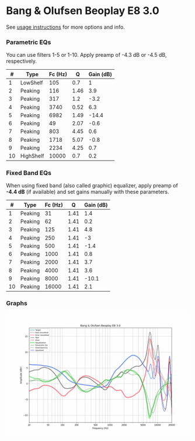 # Bang & Olufsen Beoplay E8 3.0
See [usage instructions](https://github.com/jaakkopasanen/AutoEq#usage) for more options and info.

### Parametric EQs
You can use filters 1-5 or 1-10. Apply preamp of -4.3 dB or -4.5 dB, respectively.

|   # | Type      |   Fc (Hz) |    Q |   Gain (dB) |
|-----|-----------|-----------|------|-------------|
|   1 | LowShelf  |       105 | 0.7  |         1   |
|   2 | Peaking   |       116 | 1.46 |         3.9 |
|   3 | Peaking   |       317 | 1.2  |        -3.2 |
|   4 | Peaking   |      3740 | 0.52 |         6.3 |
|   5 | Peaking   |      6982 | 1.49 |       -14.4 |
|   6 | Peaking   |        49 | 2.07 |        -0.6 |
|   7 | Peaking   |       803 | 4.45 |         0.6 |
|   8 | Peaking   |      1718 | 5.07 |        -0.8 |
|   9 | Peaking   |      2234 | 4.25 |         0.7 |
|  10 | HighShelf |     10000 | 0.7  |         0.2 |

### Fixed Band EQs
When using fixed band (also called graphic) equalizer, apply preamp of **-4.4 dB** (if available) and set gains manually with these parameters.

|   # | Type    |   Fc (Hz) |    Q |   Gain (dB) |
|-----|---------|-----------|------|-------------|
|   1 | Peaking |        31 | 1.41 |         1.4 |
|   2 | Peaking |        62 | 1.41 |         0.2 |
|   3 | Peaking |       125 | 1.41 |         4.8 |
|   4 | Peaking |       250 | 1.41 |        -3   |
|   5 | Peaking |       500 | 1.41 |        -1.4 |
|   6 | Peaking |      1000 | 1.41 |         0.8 |
|   7 | Peaking |      2000 | 1.41 |         3.7 |
|   8 | Peaking |      4000 | 1.41 |         3.6 |
|   9 | Peaking |      8000 | 1.41 |       -10.1 |
|  10 | Peaking |     16000 | 1.41 |         2.1 |

### Graphs
![](./Bang%20&%20Olufsen%20Beoplay%20E8%203.0.png)
